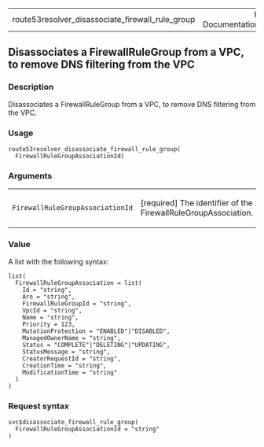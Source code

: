 <table style="width: 100%;">
<tbody>
<tr class="odd">
<td>route53resolver_disassociate_firewall_rule_group</td>
<td style="text-align: right;">R Documentation</td>
</tr>
</tbody>
</table>

## Disassociates a FirewallRuleGroup from a VPC, to remove DNS filtering from the VPC

### Description

Disassociates a FirewallRuleGroup from a VPC, to remove DNS filtering
from the VPC.

### Usage

    route53resolver_disassociate_firewall_rule_group(
      FirewallRuleGroupAssociationId)

### Arguments

<table>
<colgroup>
<col style="width: 35%" />
<col style="width: 65%" />
</colgroup>
<tbody>
<tr class="odd">
<td><code
id="route53resolver_disassociate_firewall_rule_group_:_FirewallRuleGroupAssociationId">FirewallRuleGroupAssociationId</code></td>
<td><p>[required] The identifier of the
FirewallRuleGroupAssociation.</p></td>
</tr>
</tbody>
</table>

### Value

A list with the following syntax:

    list(
      FirewallRuleGroupAssociation = list(
        Id = "string",
        Arn = "string",
        FirewallRuleGroupId = "string",
        VpcId = "string",
        Name = "string",
        Priority = 123,
        MutationProtection = "ENABLED"|"DISABLED",
        ManagedOwnerName = "string",
        Status = "COMPLETE"|"DELETING"|"UPDATING",
        StatusMessage = "string",
        CreatorRequestId = "string",
        CreationTime = "string",
        ModificationTime = "string"
      )
    )

### Request syntax

    svc$disassociate_firewall_rule_group(
      FirewallRuleGroupAssociationId = "string"
    )
